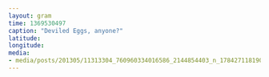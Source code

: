 ```yaml
---
layout: gram
time: 1369530497
caption: "Deviled Eggs, anyone?"
latitude: 
longitude: 
media:
- media/posts/201305/11313304_760960334016586_2144854403_n_17842711819000351.jpg
---
```

